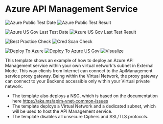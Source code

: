 # Azure API Management Service

![Azure Public Test Date](https://azurequickstartsservice.blob.core.windows.net/badges/201-api-management-create-with-external-vnet/PublicLastTestDate.svg)
![Azure Public Test Result](https://azurequickstartsservice.blob.core.windows.net/badges/201-api-management-create-with-external-vnet/PublicDeployment.svg)

![Azure US Gov Last Test Date](https://azurequickstartsservice.blob.core.windows.net/badges/201-api-management-create-with-external-vnet/FairfaxLastTestDate.svg)
![Azure US Gov Last Test Result](https://azurequickstartsservice.blob.core.windows.net/badges/201-api-management-create-with-external-vnet/FairfaxDeployment.svg)

![Best Practice Check](https://azurequickstartsservice.blob.core.windows.net/badges/201-api-management-create-with-external-vnet/BestPracticeResult.svg)
![Cred Scan Check](https://azurequickstartsservice.blob.core.windows.net/badges/201-api-management-create-with-external-vnet/CredScanResult.svg)

[![Deploy To Azure](https://raw.githubusercontent.com/fathym-it/azure-quickstart-templates/master/1-CONTRIBUTION-GUIDE/images/deploytoazure.svg?sanitize=true)](https://portal.azure.com/#create/Microsoft.Template/uri/https%3A%2F%2Fraw.githubusercontent.com%2Ffathym-it%2Fazure-quickstart-templates%2Fmaster%2F201-api-management-create-with-external-vnet%2Fazuredeploy.json)
[![Deploy To Azure US Gov](https://raw.githubusercontent.com/fathym-it/azure-quickstart-templates/master/1-CONTRIBUTION-GUIDE/images/deploytoazuregov.svg?sanitize=true)](https://portal.azure.us/#create/Microsoft.Template/uri/https%3A%2F%2Fraw.githubusercontent.com%2Ffathym-it%2Fazure-quickstart-templates%2Fmaster%2F201-api-management-create-with-external-vnet%2Fazuredeploy.json)
[![Visualize](https://raw.githubusercontent.com/fathym-it/azure-quickstart-templates/master/1-CONTRIBUTION-GUIDE/images/visualizebutton.svg?sanitize=true)](http://armviz.io/#/?load=https%3A%2F%2Fraw.githubusercontent.com%2Ffathym-it%2Fazure-quickstart-templates%2Fmaster%2F201-api-management-create-with-external-vnet%2Fazuredeploy.json)

This template shows an example of how to deploy an Azure API Management service within your own virtual network's subnet in External Mode. 
This way clients from Internet can connect to the ApiManagement service proxy gateway. Being within the Virtual Network, the proxy gateway can connect to your Backend accessible only within your Virtual private network. 

- The template also deploys a NSG, which is based on the documentation here https://aka.ms/apim-vnet-common-issues
- The template deploys a Virtual Network and a dedicated subnet, which will be used to host the API Management service.
- The template disables all unsecure Ciphers and SSL/TLS protocols.


